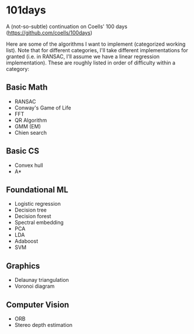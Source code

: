 # 101days
A (not-so-subtle) continuation on Coells' 100 days (https://github.com/coells/100days)

Here are some of the algorithms I want to implement (categorized working list). Note that for different categories, I'll take different implementations for granted (i.e. in RANSAC, I'll assume we have a linear regression implementation). These are roughly listed in order of difficulty within a category:

## Basic Math
- RANSAC
- Conway's Game of Life
- FFT
- QR Algorithm
- GMM (EM)
- Chien search

## Basic CS
- Convex hull
- A*

## Foundational ML
- Logistic regression
- Decision tree
- Decision forest
- Spectral embedding
- PCA
- LDA
- Adaboost
- SVM

## Graphics
- Delaunay triangulation
- Voronoi diagram

## Computer Vision
- ORB
- Stereo depth estimation
